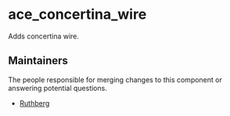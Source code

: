 ace_concertina_wire
===============

Adds concertina wire.


## Maintainers

The people responsible for merging changes to this component or answering potential questions.

- [Ruthberg](http://github.com/Ulteq)
